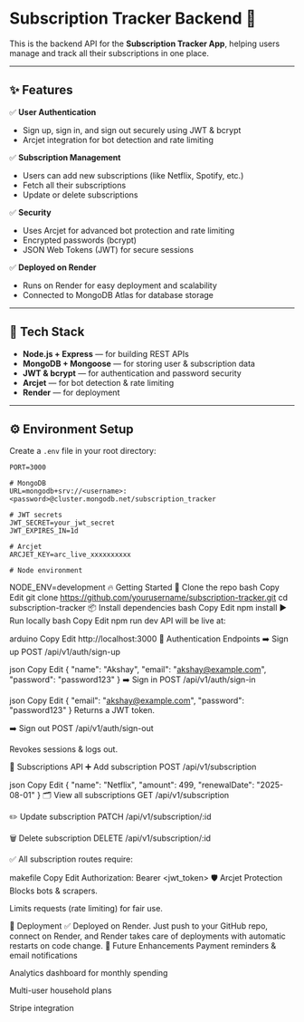 # Subscription Tracker Backend 🚀

This is the backend API for the **Subscription Tracker App**, helping users manage and track all their subscriptions in one place.

---

## ✨ Features
✅ **User Authentication**
- Sign up, sign in, and sign out securely using JWT & bcrypt
- Arcjet integration for bot detection and rate limiting

✅ **Subscription Management**
- Users can add new subscriptions (like Netflix, Spotify, etc.)
- Fetch all their subscriptions
- Update or delete subscriptions

✅ **Security**
- Uses Arcjet for advanced bot protection and rate limiting
- Encrypted passwords (bcrypt)
- JSON Web Tokens (JWT) for secure sessions

✅ **Deployed on Render**
- Runs on Render for easy deployment and scalability
- Connected to MongoDB Atlas for database storage

---

## 🚀 Tech Stack
- **Node.js + Express** — for building REST APIs
- **MongoDB + Mongoose** — for storing user & subscription data
- **JWT & bcrypt** — for authentication and password security
- **Arcjet** — for bot detection & rate limiting
- **Render** — for deployment

---

## ⚙️ Environment Setup

Create a `.env` file in your root directory:

```env
PORT=3000

# MongoDB
URL=mongodb+srv://<username>:<password>@cluster.mongodb.net/subscription_tracker

# JWT secrets
JWT_SECRET=your_jwt_secret
JWT_EXPIRES_IN=1d

# Arcjet
ARCJET_KEY=arc_live_xxxxxxxxxx

# Node environment
```
NODE_ENV=development
🔥 Getting Started
🚀 Clone the repo
bash
Copy
Edit
git clone https://github.com/yourusername/subscription-tracker.git
cd subscription-tracker
📦 Install dependencies
bash
Copy
Edit
npm install
▶️ Run locally
bash
Copy
Edit
npm run dev
API will be live at:

arduino
Copy
Edit
http://localhost:3000
🔐 Authentication Endpoints
➡️ Sign up
POST /api/v1/auth/sign-up

json
Copy
Edit
{
  "name": "Akshay",
  "email": "akshay@example.com",
  "password": "password123"
}
➡️ Sign in
POST /api/v1/auth/sign-in

json
Copy
Edit
{
  "email": "akshay@example.com",
  "password": "password123"
}
Returns a JWT token.

➡️ Sign out
POST /api/v1/auth/sign-out

Revokes sessions & logs out.

📜 Subscriptions API
➕ Add subscription
POST /api/v1/subscription

json
Copy
Edit
{
  "name": "Netflix",
  "amount": 499,
  "renewalDate": "2025-08-01"
}
🗂 View all subscriptions
GET /api/v1/subscription

✏️ Update subscription
PATCH /api/v1/subscription/:id

🗑 Delete subscription
DELETE /api/v1/subscription/:id

✅ All subscription routes require:

makefile
Copy
Edit
Authorization: Bearer <jwt_token>
🛡 Arcjet Protection
Blocks bots & scrapers.

Limits requests (rate limiting) for fair use.

🚀 Deployment
✅ Deployed on Render.
Just push to your GitHub repo, connect on Render, and Render takes care of deployments with automatic restarts on code change.
🚀 Future Enhancements
Payment reminders & email notifications

Analytics dashboard for monthly spending

Multi-user household plans

Stripe integration
